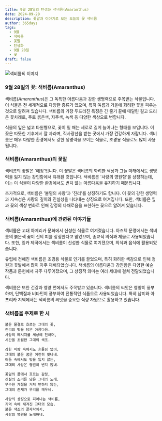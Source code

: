 ```yaml
---
title: 9월 28일의 탄생화 색비름(Amaranthus)
date: 2024-09-28
description: 꽃말과 이야기로 보는 오늘의 꽃 색비름
author: 365days
tags:
  - 9월
  - 색비름
  - 꽃말
  - 탄생화
  - 9월 28일
  - 꽃
draft: false
---
```


![색비름의 이미지](https://cdn.pixabay.com/photo/2017/09/20/19/42/foxtail-2769772_640.jpg#center)


### 9월 28일의 꽃: 색비름(Amaranthus)

색비름(*Amaranthus*)은 그 독특한 아름다움과 강한 생명력으로 주목받는 식물입니다. 이 식물은 전 세계적으로 다양한 종류가 있으며, 특히 여름과 가을에 화려한 꽃을 피우는 것으로 알려져 있습니다. 색비름의 가장 두드러진 특징은 긴 줄기 끝에 매달린 길고 드리운 꽃차례로, 주로 붉은색, 자주색, 녹색 등 다양한 색상으로 변합니다.

식물의 잎은 넓고 타원형으로, 꽃이 필 때는 세로로 길게 늘어나는 형태를 보입니다. 이 꽃은 따뜻한 기후에서 잘 자라며, 직사광선을 받는 곳에서 가장 건강하게 자랍니다. 색비름은 매우 다양한 환경에서도 강한 생명력을 보이는 식물로, 조경용 식물로도 많이 사용됩니다.

### 색비름(Amaranthus)의 꽃말

색비름의 꽃말은 '애정'입니다. 이 꽃말은 색비름의 화려한 색상과 그늘 아래에서도 생명력을 잃지 않는 강인함에서 유래된 것입니다. 색비름은 '사랑의 영원함'을 상징하는데, 이는 이 식물이 다양한 환경에서도 변치 않는 아름다움을 유지하기 때문입니다.

추가적으로, 색비름은 '불멸의 사랑'과 '진리'를 상징하기도 합니다. 이 꽃의 강한 생명력과 지속성은 사랑의 깊이와 진실성을 나타내는 상징으로 여겨집니다. 또한, 색비름은 잎과 꽃의 색상 변화로 인해 감정의 다채로움을 표현하는 꽃으로 알려져 있습니다.

### 색비름(Amaranthus)에 관련된 이야기들

색비름은 고대 아메리카 문화에서 신성한 식물로 여겨졌습니다. 아즈텍 문명에서는 색비름의 붉은색 꽃이 신의 피를 상징한다고 믿었으며, 종교적 의식과 제물로 사용되었습니다. 또한, 잉카 제국에서는 색비름이 신성한 식물로 여겨졌으며, 의식과 음식에 활용되었습니다.

유럽에 전해진 색비름은 조경용 식물로 인기를 끌었으며, 특히 화려한 색감으로 인해 정원과 꽃밭에서 많이 자주 재배되었습니다. 색비름의 아름다움과 강인함은 다양한 예술 작품과 문헌에서 자주 다루어졌으며, 그 상징적 의미는 여러 세대에 걸쳐 전달되었습니다.

색비름은 또한 건강과 영양 면에서도 주목받고 있습니다. 색비름의 씨앗은 영양이 풍부하며, 단백질과 비타민이 풍부하여 전통적인 식품으로 사용되었습니다. 특히 남미와 아프리카 지역에서는 색비름의 씨앗을 중요한 식량 자원으로 활용하고 있습니다.

### 색비름을 주제로 한 시

	붉은 물결로 흐르는 그대의 꽃,
	진리의 빛을 담은 아름다움.
	사랑의 메시지를 세상에 전하며,
	시간을 초월한 그대의 색조.
	
	강한 바람 속에서도 흔들림 없이,
	그대의 붉은 꿈은 여전히 빛나네.
	어둠 속에서도 빛을 잃지 않는,
	그대의 사랑은 영원히 변치 않네.
	
	꽃잎의 끝에서 흐르는 감정,
	진실의 소리를 담은 그대의 노래.
	무수한 계절을 거쳐 변하지 않는,
	그대의 존재가 우리를 깨우네.
	
	사랑의 상징으로 피어나는 색비름,
	기억 속에 새겨진 그대의 모습.
	붉은 색조의 끝자락에서,
	사랑의 영원을 노래하네.
